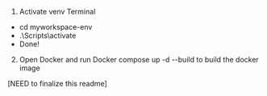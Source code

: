 1. Activate venv
Terminal
- cd myworkspace-env
- .\Scripts\activate
- Done!

2. Open Docker and run Docker compose up -d --build to build the docker image

[NEED to finalize this readme]

